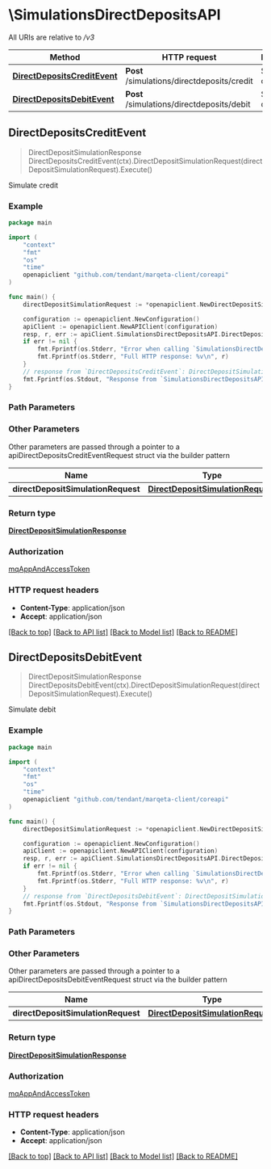 # \SimulationsDirectDepositsAPI

All URIs are relative to */v3*

Method | HTTP request | Description
------------- | ------------- | -------------
[**DirectDepositsCreditEvent**](SimulationsDirectDepositsAPI.md#DirectDepositsCreditEvent) | **Post** /simulations/directdeposits/credit | Simulate credit
[**DirectDepositsDebitEvent**](SimulationsDirectDepositsAPI.md#DirectDepositsDebitEvent) | **Post** /simulations/directdeposits/debit | Simulate debit



## DirectDepositsCreditEvent

> DirectDepositSimulationResponse DirectDepositsCreditEvent(ctx).DirectDepositSimulationRequest(directDepositSimulationRequest).Execute()

Simulate credit



### Example

```go
package main

import (
    "context"
    "fmt"
    "os"
    "time"
    openapiclient "github.com/tendant/marqeta-client/coreapi"
)

func main() {
    directDepositSimulationRequest := *openapiclient.NewDirectDepositSimulationRequest("AccountNumber_example", float32(123), time.Now()) // DirectDepositSimulationRequest |  (optional)

    configuration := openapiclient.NewConfiguration()
    apiClient := openapiclient.NewAPIClient(configuration)
    resp, r, err := apiClient.SimulationsDirectDepositsAPI.DirectDepositsCreditEvent(context.Background()).DirectDepositSimulationRequest(directDepositSimulationRequest).Execute()
    if err != nil {
        fmt.Fprintf(os.Stderr, "Error when calling `SimulationsDirectDepositsAPI.DirectDepositsCreditEvent``: %v\n", err)
        fmt.Fprintf(os.Stderr, "Full HTTP response: %v\n", r)
    }
    // response from `DirectDepositsCreditEvent`: DirectDepositSimulationResponse
    fmt.Fprintf(os.Stdout, "Response from `SimulationsDirectDepositsAPI.DirectDepositsCreditEvent`: %v\n", resp)
}
```

### Path Parameters



### Other Parameters

Other parameters are passed through a pointer to a apiDirectDepositsCreditEventRequest struct via the builder pattern


Name | Type | Description  | Notes
------------- | ------------- | ------------- | -------------
 **directDepositSimulationRequest** | [**DirectDepositSimulationRequest**](DirectDepositSimulationRequest.md) |  | 

### Return type

[**DirectDepositSimulationResponse**](DirectDepositSimulationResponse.md)

### Authorization

[mqAppAndAccessToken](../README.md#mqAppAndAccessToken)

### HTTP request headers

- **Content-Type**: application/json
- **Accept**: application/json

[[Back to top]](#) [[Back to API list]](../README.md#documentation-for-api-endpoints)
[[Back to Model list]](../README.md#documentation-for-models)
[[Back to README]](../README.md)


## DirectDepositsDebitEvent

> DirectDepositSimulationResponse DirectDepositsDebitEvent(ctx).DirectDepositSimulationRequest(directDepositSimulationRequest).Execute()

Simulate debit



### Example

```go
package main

import (
    "context"
    "fmt"
    "os"
    "time"
    openapiclient "github.com/tendant/marqeta-client/coreapi"
)

func main() {
    directDepositSimulationRequest := *openapiclient.NewDirectDepositSimulationRequest("AccountNumber_example", float32(123), time.Now()) // DirectDepositSimulationRequest |  (optional)

    configuration := openapiclient.NewConfiguration()
    apiClient := openapiclient.NewAPIClient(configuration)
    resp, r, err := apiClient.SimulationsDirectDepositsAPI.DirectDepositsDebitEvent(context.Background()).DirectDepositSimulationRequest(directDepositSimulationRequest).Execute()
    if err != nil {
        fmt.Fprintf(os.Stderr, "Error when calling `SimulationsDirectDepositsAPI.DirectDepositsDebitEvent``: %v\n", err)
        fmt.Fprintf(os.Stderr, "Full HTTP response: %v\n", r)
    }
    // response from `DirectDepositsDebitEvent`: DirectDepositSimulationResponse
    fmt.Fprintf(os.Stdout, "Response from `SimulationsDirectDepositsAPI.DirectDepositsDebitEvent`: %v\n", resp)
}
```

### Path Parameters



### Other Parameters

Other parameters are passed through a pointer to a apiDirectDepositsDebitEventRequest struct via the builder pattern


Name | Type | Description  | Notes
------------- | ------------- | ------------- | -------------
 **directDepositSimulationRequest** | [**DirectDepositSimulationRequest**](DirectDepositSimulationRequest.md) |  | 

### Return type

[**DirectDepositSimulationResponse**](DirectDepositSimulationResponse.md)

### Authorization

[mqAppAndAccessToken](../README.md#mqAppAndAccessToken)

### HTTP request headers

- **Content-Type**: application/json
- **Accept**: application/json

[[Back to top]](#) [[Back to API list]](../README.md#documentation-for-api-endpoints)
[[Back to Model list]](../README.md#documentation-for-models)
[[Back to README]](../README.md)

